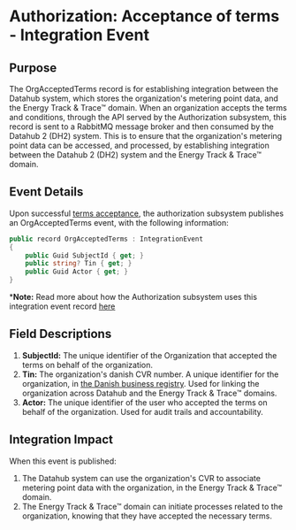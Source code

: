 # Authorization: Acceptance of terms - Integration Event

## Purpose

The OrgAcceptedTerms record is for establishing integration between the Datahub system,
which stores the organization's metering point data, and the Energy Track & Trace™ domain.
When an organization accepts the terms and conditions, through the API served by the Authorization subsystem,
this record is sent to a RabbitMQ message broker and then consumed by the Datahub 2 (DH2) system.
This is to ensure that the organization's metering point data can be accessed, and processed,
by establishing integration between the Datahub 2 (DH2) system and the Energy Track & Trace™ domain.

## Event Details

Upon successful [terms acceptance](../../../../../doc/architecture/domains/authorization/features/accept-terms.md),
the authorization subsystem publishes an OrgAcceptedTerms event,
with the following information:

```csharp
public record OrgAcceptedTerms : IntegrationEvent
{
    public Guid SubjectId { get; }
    public string? Tin { get; }
    public Guid Actor { get; }
}
```

***Note:** Read more about how the Authorization subsystem uses this integration event record
[here](../../../../../doc/architecture/domains/authorization/features/accept-terms.md)

## Field Descriptions

1. **SubjectId:** The unique identifier of the Organization that accepted the terms on behalf of the organization.
2. **Tin:** The organization's danish CVR number. A unique identifier for the organization,
in [the Danish business registry](https://businessindenmark.virk.dk/).
Used for linking the organization across Datahub and the Energy Track & Trace™ domains.
3. **Actor:** The unique identifier of the user who accepted the terms on behalf of the organization.
Used for audit trails and accountability.

## Integration Impact

When this event is published:

1. The Datahub system can use the organization's CVR to associate metering point data with the organization,
in the Energy Track & Trace™ domain.
2. The Energy Track & Trace™ domain can initiate processes related to the organization,
knowing that they have accepted the necessary terms.

